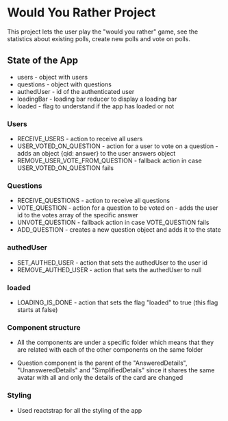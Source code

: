 # Would You Rather Project

This project lets the user play the "would you rather" game, see the statistics about existing polls, create new polls and vote on polls.

## State of the App

- users - object with users
- questions - object with questions
- authedUser - id of the authenticated user
- loadingBar - loading bar reducer to display a loading bar
- loaded - flag to understand if the app has loaded or not

### Users

- RECEIVE_USERS - action to receive all users
- USER_VOTED_ON_QUESTION - action for a user to vote on a question - adds an object {qid: answer} to the user answers object
- REMOVE_USER_VOTE_FROM_QUESTION - fallback action in case USER_VOTED_ON_QUESTION fails

### Questions

- RECEIVE_QUESTIONS - action to receive all questions
- VOTE_QUESTION - action for a question to be voted on - adds the user id to the votes array of the specific answer
- UNVOTE_QUESTION - fallback action in case VOTE_QUESTION fails
- ADD_QUESTION - creates a new question object and adds it to the state

### authedUser

- SET_AUTHED_USER - action that sets the authedUser to the user id
- REMOVE_AUTHED_USER - action that sets the authedUser to null

### loaded

- LOADING_IS_DONE - action that sets the flag "loaded" to true (this flag starts at false)

### Component structure

- All the components are under a specific folder which means that they are related with each of the other components on the same folder

- Question component is the parent of the "AnsweredDetails", "UnansweredDetails" and "SimplifiedDetails" since it shares the same avatar with all and only the details of the card are changed

### Styling

- Used reactstrap for all the styling of the app
